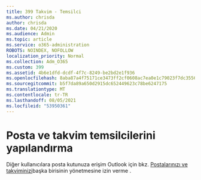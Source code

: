 ```yaml
---
title: 399 Takvim - Temsilci
ms.author: chrisda
author: chrisda
ms.date: 04/21/2020
ms.audience: Admin
ms.topic: article
ms.service: o365-administration
ROBOTS: NOINDEX, NOFOLLOW
localization_priority: Normal
ms.collection: Adm_O365
ms.custom: 399
ms.assetid: 4b6e1dfd-dcdf-4f7c-8249-be2bd2e1f936
ms.openlocfilehash: 8aba87a4f75171ce3473ff2cf0608ac7ea0e1c79023f7dc35566f023864c008e
ms.sourcegitcommit: b5f7da89a650d2915dc652449623c78be6247175
ms.translationtype: MT
ms.contentlocale: tr-TR
ms.lasthandoff: 08/05/2021
ms.locfileid: "53950361"
---
```

# <a name="configure-mail-and-calendar-delegates"></a>Posta ve takvim temsilcilerini yapılandırma

Diğer kullanıcılara posta kutunuza erişim Outlook için bkz. [Postalarınızı ve takviminizi](https://support.office.com/article/9684b670-7588-4eea-8717-9e5799047540.aspx)başka birisinin yönetmesine izin verme .
